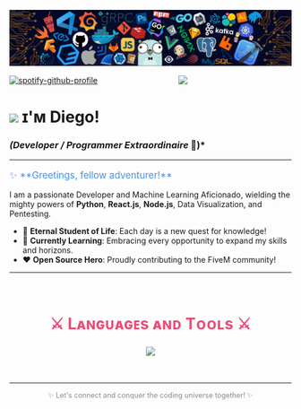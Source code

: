 <!--Banner-->
![Kiran1689 Banner Image](https://raw.githubusercontent.com/KevinPatel04/KevinPatel04/master/header.png)

<!--Night Owl image-->
<div>
  <img align="right" width="40%" src="https://owlbertsio-resized.s3.amazonaws.com/Popper.psd.full.png">
</div>

[![spotify-github-profile](https://spotify-github-profile.kittinanx.com/api/view?uid=wtssv3r4n2gmhqnqo4mml55oa&cover_image=true&theme=novatorem&show_offline=false&background_color=000000&interchange=false&bar_color=000000&bar_color_cover=true)](https://github.com/kittinan/spotify-github-profile)<!--Header Name-->
# <img src="https://emojis.slackmojis.com/emojis/images/1531849430/4246/blob-sunglasses.gif?1531849430" width="30"/> ɪ'ᴍ Diego! 
### *(Developer / Programmer Extraordinaire* 🚀)*

---

<!--Start Intro-->               
<p align="left" style="font-size: 1.2em; color: #4a90e2;">✨ **Greetings, fellow adventurer!**</p>
<p align="left">I am a passionate Developer and Machine Learning Aficionado, wielding the mighty powers of <strong>Python</strong>, <strong>React.js</strong>, <strong>Node.js</strong>, Data Visualization, and Pentesting.</p>

- 🌟 **Eternal Student of Life**: Each day is a new quest for knowledge! 
- 🌱 **Currently Learning**: Embracing every opportunity to expand my skills and horizons.
- ❤ **Open Source Hero**: Proudly contributing to the FiveM community!

---

<br />

<!--Languages and Tools Section-->       
<h2 align="center" style="font-size: 2em; color: #e94e77;">⚔️ Lᴀɴɢᴜᴀɢᴇs ᴀɴᴅ Tᴏᴏʟs ⚔️</h2> 
<p align="center">
  <a href="https://skillicons.dev">
    <img src="https://skillicons.dev/icons?i=git,cs,docker,nodejs,next,arduino,bots,dotnet,firebase,lua,matlab,mysql,npm,react,tailwind,ts,vercel,vscode,vite," />
  </a>
</p>
<br />

---

<p align="center" style="font-size: 0.9em; color: #7f8c8d;">✨ Let's connect and conquer the coding universe together! ✨</p>
